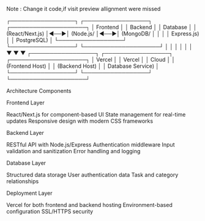 Note : Change it code,if visit preview allignment were missed


┌─────────────────┐    ┌─────────────────┐    ┌────────────────────┐
│   Frontend      │    │   Backend       │    │     Database       │
│ (React/Next.js) │◄──►│ (Node.js/       │◄──►│ (MongoDB/          │
│                 │    │  Express.js)    │    │  PostgreSQL)       │
└─────────────────┘    └─────────────────┘    └────────────────────┘
         │                       │                       │
         │                       │                       │
         ▼                       ▼                       ▼
┌─────────────────┐    ┌─────────────────┐    ┌────────────────────┐
│   Vercel        │    │   Vercel        │    │     Cloud          │
│ (Frontend Host) │    │ (Backend Host)  │    │  Database Service) │
└─────────────────┘    └─────────────────┘    └────────────────────┘




Architecture Components

Frontend Layer

React/Next.js for component-based UI
State management for real-time updates
Responsive design with modern CSS frameworks


Backend Layer

RESTful API with Node.js/Express
Authentication middleware
Input validation and sanitization
Error handling and logging


Database Layer

Structured data storage
User authentication data
Task and category relationships


Deployment Layer

Vercel for both frontend and backend hosting
Environment-based configuration
SSL/HTTPS security
